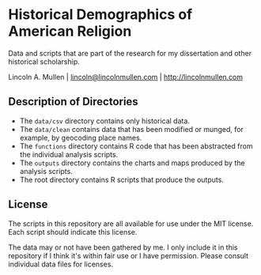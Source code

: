 # Historical Demographics of American Religion

Data and scripts that are part of the research for my dissertation and
other historical scholarship.

Lincoln A. Mullen | <lincoln@lincolnmullen.com> |
http://lincolnmullen.com

## Description of Directories

-   The `data/csv` directory contains only historical data.
-   The `data/clean` contains data that has been modified or munged,
    for example, by geocoding place names.
-   The `functions` directory contains R code that has been abstracted
    from the individual analysis scripts.
-   The `outputs` directory contains the charts and maps produced by the
    analysis scripts.
-   The root directory contains R scripts that produce the outputs.

## License

The scripts in this repository are all available for use under the MIT
license. Each script should indicate this license.

The data may or not have been gathered by me. I only include it in this
repository if I think it's within fair use or I have permission. Please
consult individual data files for licenses.
